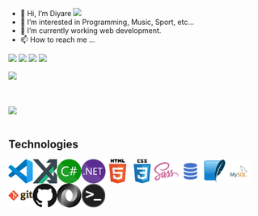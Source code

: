 - 👋 Hi, I’m Diyare <img src="https://emojis.slackmojis.com/emojis/images/1531849430/4246/blob-sunglasses.gif?1531849430" width="20"/> 
- 👀 I’m interested in Programming, Music, Sport, etc...
- 🌱 I’m currently working web development.
- 📫 How to reach me ...

<!-- [![](https://vistr.dev/badge?repo=Diyare.Diyare&corners=square)](https://github.com/D-Diyare/vistr.dev) -->
[![](https://img.shields.io/badge/-@Diyare-%231DA1F2?style=flat-square&logo=twitter&logoColor=ffffff)](https://twitter.com/DiyareAbdulla)
[![](https://img.shields.io/badge/-@Diyare-%23181717?style=flat-square&logo=github)](https://github.com/D-Diyare)
[![](https://img.shields.io/badge/-Diyare%Abdulla-blue?style=flat-square&logo=Linkedin&logoColor=white&link=https://www.linkedin.com/in/diyare-abdulla-1671ab213/)](https://www.linkedin.com/in/diyare-abdulla-1671ab213/)
[![](https://img.shields.io/website?color=0ab9e6&style=flat-square&up_message=diyareabdullah.com&url=https%3A%2F%2Fdiyareabdullah.com)](https://diyareabdullah.com/)


<a href="https://github.com/D-Diyare">
  <img align="center" src="https://github-readme-stats.vercel.app/api?username=D-Diyare&show_icons=true&count_private=true&include_all_commits=true" />
  <br />
  <br />
  <!-- <img align="center" src="https://github-readme-stats.vercel.app/api/wakatime?username=Diyare&show_icons=true&theme=tokyonight" /> -->
</a>
  
<br />
<br />

<a href="https://github.com/D-Diyare">
  <img align="center" src="https://github-readme-stats.vercel.app/api/top-langs/?username=D-Diyare&show_icons=true&layout=compact" />
</a>
<br /><br />


<h2>Technologies</h2>

<p align="center">  
  
<img align="left" alt="Visual Studio Code" width="48" src="https://raw.githubusercontent.com/github/explore/80688e429a7d4ef2fca1e82350fe8e3517d3494d/topics/visual-studio-code/visual-studio-code.png" />
    
<!-- <img align="left" alt="Xamarin" width="64" src="https://raw.githubusercontent.com/github/explore/80688e429a7d4ef2fca1e82350fe8e3517d3494d/topics/xamarin/xamarin.png" /> -->
<img align="left" alt="MvvmCross" width="48" src="https://raw.githubusercontent.com/github/explore/main/topics/mvvmcross/mvvmcross.png" />
<img align="left" alt="C#" width="48" src="https://raw.githubusercontent.com/github/explore/main/topics/csharp/csharp.png" />
<img align="left" alt=".NET" width="48" src="https://raw.githubusercontent.com/github/explore/main/topics/dotnet/dotnet.png" />
<img align="left" alt="HTML5" width="48" src="https://raw.githubusercontent.com/github/explore/main/topics/html/html.png" />
<img align="left" alt="CSS3" width="48" src="https://raw.githubusercontent.com/github/explore/main/topics/css/css.png" />
<img align="left" alt="Sass" width="48" src="https://raw.githubusercontent.com/github/explore/main/topics/sass/sass.png" />
<img align="left" alt="SQL" width="48" src="https://raw.githubusercontent.com/github/explore/main/topics/sql/sql.png" />
<img align="left" alt="SQLITE" width="48" src="https://raw.githubusercontent.com/github/explore/main/topics/sqlite/sqlite.png" />
<img align="left" alt="MySQL" width="48" src="https://raw.githubusercontent.com/github/explore/main/topics/mysql/mysql.png" />
<img align="left" alt="Git" width="48" src="https://raw.githubusercontent.com/github/explore/main/topics/git/git.png" />
<img align="left" alt="GitHub" width="48" src="https://raw.githubusercontent.com/github/explore/main/topics/github/github.png" />
<img align="left" alt="JSON" width="48" src="https://raw.githubusercontent.com/github/explore/main/topics/json/json.png" />
<img align="left" alt="Terminal" width="48" src="https://raw.githubusercontent.com/github/explore/main/topics/terminal/terminal.png" />
  
 </p>

